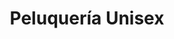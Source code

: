 ---
title: "Peluquería Unisex"
url: /ciudad-autonoma-de-buenos-aires/peluqueria-unisex-avenida-eva-peron/
shop: Friseur
---